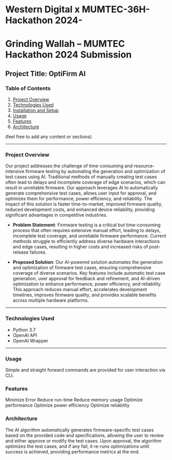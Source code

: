 # Western Digital x MUMTEC-36H-Hackathon 2024-
# Grinding Wallah – MUMTEC Hackathon 2024 Submission

## Project Title: OptiFirm AI

### Table of Contents
1. [Project Overview](#project-overview)
2. [Technologies Used](#technologies-used)
3. [Installation and Setup](#installation-and-setup)
4. [Usage](#usage)
5. [Features](#features)
6. [Architecture](#architecture)

(feel free to add any content or sections)

---

### Project Overview
Our project addresses the challenge of time-consuming and resource-intensive firmware testing by automating the generation and optimization of test cases using AI. Traditional methods of manually creating test cases often lead to delays and incomplete coverage of edge scenarios, which can result in unreliable firmware. Our approach leverages AI to automatically generate comprehensive test cases, allows user input for approval, and optimizes them for performance, power efficiency, and reliability. The impact of this solution is faster time-to-market, improved firmware quality, reduced development costs, and enhanced device reliability, providing significant advantages in competitive industries.

- **Problem Statement**: Firmware testing is a critical but time-consuming process that often requires extensive manual effort, leading to delays, incomplete test coverage, and unreliable firmware performance. Current methods struggle to efficiently address diverse hardware interactions and edge cases, resulting in higher costs and increased risks of post-release failures.

- **Proposed Solution**: Our AI-powered solution automates the generation and optimization of firmware test cases, ensuring comprehensive coverage of diverse scenarios. Key features include automatic test case generation, user approval for feedback and refinement, and AI-driven optimization to enhance performance, power efficiency, and reliability. This approach reduces manual effort, accelerates development timelines, improves firmware quality, and provides scalable benefits across multiple hardware platforms.

---

### Technologies Used

- Python 3.7
- OpenAI API
- OpenAI Wrapper

---


### Usage
Simple and straight forward commands are provided for user interaction via CLI.

### Features
Minimize Error
Reduce run-time
Reduce memory usage
Optimize performance
Optimize power efficiency
Optimize reliability

### Architecture
The AI algorithm automatically generates firmware-specific test cases based on the provided code and specifications, allowing the user to review and either approve or modify the test cases. Upon approval, the algorithm optimizes the test cases, and if any fail, it re-runs optimizations until success is achieved, providing performance metrics at the end.
